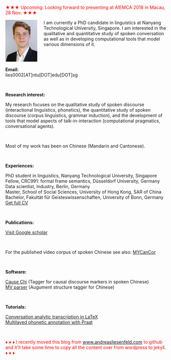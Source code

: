 <font color="red">&#9733;&#9733;&#9733; Upcoming: Looking forward to presenting at AIEMCA 2018 in Macau, 28 Nov. &#9733;&#9733;&#9733;</font><br />

<p><img src="pic.jpg" alt="Picture" style="float:left;border:2;margin-right: 20px;">

I am currently a PhD candidate in linguistics at Nanyang Technological University, Singapore. I am interested in the qualitative and quantitative study of spoken conversation as well as in developing computational tools that model various dimensions of it.<br />

<br />
<br />

<b>Email:</b> <br> 
lies0002[AT]ntu[DOT]edu[DOT]sg<br>

<br />

<b>Research interest:</b> <br>

My research focuses on the qualitative study of spoken discourse (interactional linguistics, phonetics), the quantitative study of spoken discourse (corpus linguistics, grammar induction), and the development of tools that model aspects of talk-in-interaction (computational pragmatics, conversational agents).<br />

<br />

Most of my work has been on Chinese (Mandarin and Cantonese).<br />

<br />

<b>Experiences:</b> <br>


PhD student in linguistics, Nanyang Technological University, Singapore<br>
Fellow, CRC991: formal frame semantics, Düsseldorf University, Germany<br>
Data scientist, Industry, Berlin, Germany<br>
Master, School of Social Sciences, University of Hong Kong, SAR of China<br>
Bachelor, Fakultät für Geisteswissenschaften, University of Bonn, Germany<br />
<a href="mailto:lies0002[AT]ntu[DOT]edu[DOT]sg">Get full CV</a><br>

<br />

<b>Publications:</b> <br />

<a href="https://scholar.google.com/citations?user=pMjOZNsAAAAJ">Visit Google scholar</a><br />

<br />

For the published video corpus of spoken Chinese see also: <a href="https://liesenf.github.io/mycancor">MYCanCor</a><br />

<br />

<b>Software:</b><br>

<a href="https://liesenf.github.io/toolstutorials">Cause Chi</a> (Tagger for causal discourse markers in spoken Chinese)<br>
<a href="https://liesenf.github.io/toolstutorials">MV parser</a> (Augument structure tagger for Chinese) <br>

<br />

<b>Tutorials:</b><br>

<a href="https://liesenf.github.io/toolstutorials">Conversation analytic transcription in LaTeX</a><br>
<a href="https://liesenf.github.io/toolstutorials">Multilayed phonetic annotation with Praat</a><br>

<br />

<font color="red">&#9830; &#9830; &#9830; I recently moved this blog from www.andreasliesenfeld.com to github and it'll take some time to copy all the content over from wordpress to jekyll. &#9830; &#9830; &#9830;</font><br />

<br />
